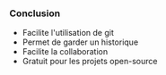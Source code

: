 ### Conclusion

* Facilite l'utilisation de git
* Permet de garder un historique
* Facilite la collaboration
* Gratuit pour les projets open-source
